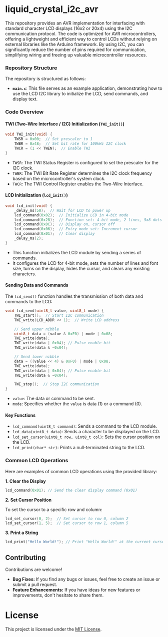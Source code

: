 # liquid_crystal_i2c_avr
This repository provides an AVR implementation for interfacing with standard character LCD displays (16x2 or 20x4) using the I2C communication protocol. The code is optimized for AVR microcontrollers, offering a lightweight and efficient way to control LCDs without relying on external libraries like the Arduino framework. By using I2C, you can significantly reduce the number of pins required for communication, simplifying wiring and freeing up valuable microcontroller resources.

### Repository Structure

The repository is structured as follows:

- **`main.c`**: This file serves as an example application, demonstrating how to use the LCD I2C library to initialize the LCD, send commands, and display text.

### Code Overview

#### TWI (Two-Wire Interface / I2C) Initialization (`TWI_init()`)

```c
void TWI_init(void) {
    TWSR = 0x00;  // Set prescaler to 1
    TWBR = 0x48;  // Set bit rate for 100kHz I2C clock
    TWCR = (1 << TWEN);  // Enable TWI
}
```
- `TWSR`: The TWI Status Register is configured to set the prescaler for the I2C clock.
- `TWBR`: The TWI Bit Rate Register determines the I2C clock frequency based on the microcontroller's system clock.
- `TWCR`: The TWI Control Register enables the Two-Wire Interface.

#### LCD Initialization (`lcd_init()`)

```c
void lcd_init(void) {
    _delay_ms(50);  // Wait for LCD to power up
    lcd_command(0x02);  // Initialize LCD in 4-bit mode
    lcd_command(0x28);  // Function set: 4-bit mode, 2 lines, 5x8 dots
    lcd_command(0x0C);  // Display on, cursor off
    lcd_command(0x06);  // Entry mode set: Increment cursor
    lcd_command(0x01);  // Clear display
    _delay_ms(2);
}
```

- This function initializes the LCD module by sending a series of commands. 
- It configures the LCD for 4-bit mode, sets the number of lines and font size, turns on the display, hides the cursor, and clears any existing characters.

#### Sending Data and Commands

The `lcd_send()` function handles the transmission of both data and commands to the LCD:

```c
void lcd_send(uint8_t value, uint8_t mode) {
    TWI_start();  // Start I2C communication
    TWI_write(LCD_ADDR << 1);  // Write LCD address

    // Send upper nibble
    uint8_t data = (value & 0xF0) | mode | 0x08;
    TWI_write(data);
    TWI_write(data | 0x04); // Pulse enable bit
    TWI_write(data & ~0x04);

    // Send lower nibble
    data = ((value << 4) & 0xF0) | mode | 0x08;
    TWI_write(data);
    TWI_write(data | 0x04); // Pulse enable bit
    TWI_write(data & ~0x04);

    TWI_stop();  // Stop I2C communication
}
```
- `value`: The data or command to be sent.
- `mode`: Specifies whether the `value` is data (1) or a command (0).

#### Key Functions

- `lcd_command(uint8_t command)`: Sends a command to the LCD module.
- `lcd_data(uint8_t data)`: Sends a character to be displayed on the LCD.
- `lcd_set_cursor(uint8_t row, uint8_t col)`: Sets the cursor position on the LCD.
- `lcd_print(char* str)`: Prints a null-terminated string to the LCD.

### Common LCD Operations

Here are examples of common LCD operations using the provided library:

**1. Clear the Display**

```c
lcd_command(0x01); // Send the clear display command (0x01)
```

**2. Set Cursor Position**

To set the cursor to a specific row and column:

```c
lcd_set_cursor(0, 2);  // Set cursor to row 0, column 2
lcd_set_cursor(1, 5);  // Set cursor to row 1, column 5
```

**3. Print a String**

```c
lcd_print("Hello World!"); // Print "Hello World!" at the current cursor position
```

## Contributing

Contributions are welcome! 

- **Bug Fixes:** If you find any bugs or issues, feel free to create an issue or submit a pull request.
- **Feature Enhancements:** If you have ideas for new features or improvements, don't hesitate to share them.

# License

This project is licensed under the [MIT License](LICENSE).

